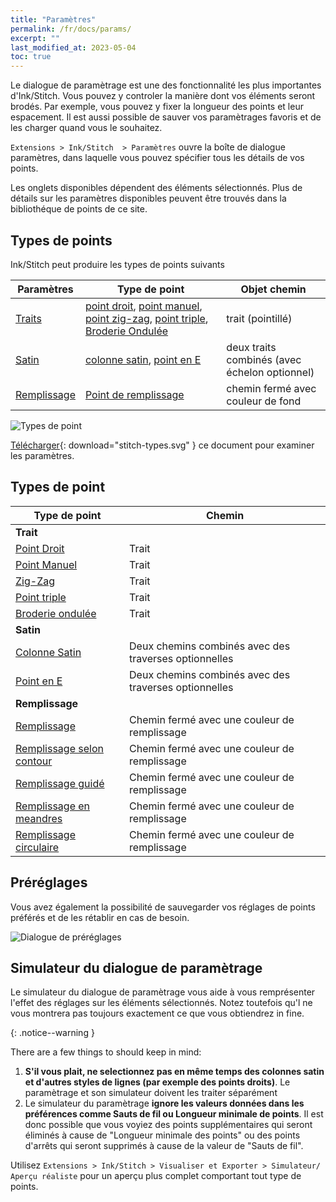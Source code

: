 ```yaml
---
title: "Paramètres"
permalink: /fr/docs/params/
excerpt: ""
last_modified_at: 2023-05-04
toc: true
---
```

Le dialogue de paramètrage est une des fonctionnalité les plus importantes d'Ink/Stitch. Vous pouvez y controler la manière dont vos éléments seront brodés. Par exemple, vous pouvez y fixer la longueur des points et leur espacement. Il est aussi possible de sauver vos paramètrages favoris et de les charger quand vous le souhaitez.

`Extensions > Ink/Stitch  > Paramètres` ouvre la boîte de dialogue paramètres, dans laquelle vous pouvez spécifier tous les détails de vos points.

Les onglets disponibles  dépendent des éléments sélectionnés. Plus de détails sur les paramètres disponibles peuvent être trouvés dans la bibliothéque de  points de ce site.

## Types de points

Ink/Stitch peut produire les types de points suivants

Paramètres |Type de point| Objet chemin
---|---|---
[Traits](#paramètres-pour-les-traits) |[point droit](/fr/docs/stitches/running-stitch/), [point manuel](/fr/docs/stitches/manual-stitch/), [point zig-zag](/fr/docs/stitches/zigzag-stitch/), [point triple](/fr/docs/stitches/bean-stitch/), [Broderie Ondulée](/fr/docs/stitches/ripple-stitch) | trait (pointillé) 
[Satin](#paramètres-satin)   |[colonne satin](/fr/docs/stitches/satin-column), [point en E](/fr/docs/stitches/e-stitch) | deux traits combinés (avec échelon optionnel)
[Remplissage](#paramètres-de-remplissage-automatique)     |[Point de remplissage](/fr/docs/stitches/fill-stitch/) | chemin fermé avec couleur de fond

![Types de point](/assets/images/docs/stitch-types.svg)

[Télécharger](/assets/images/docs/stitch-types.svg){: download="stitch-types.svg" } ce document pour examiner les paramètres.
## Types de point


|Type de point|Chemin|
|--|--|
|**Trait**||
|[Point Droit](/fr/docs/stitches/running-stitch/)    | Trait|
[Point Manuel](/fr/docs/stitches/manual-stitch/)   | Trait |
[Zig-Zag](/fr/docs/stitches/zigzag-stitch/)         | Trait |
[Point triple](/fr/docs/stitches/bean-stitch/)       | Trait |
[Broderie ondulée](/fr/docs/stitches/ripple-stitch)    | Trait |
|**Satin**||
[Colonne Satin](/fr/docs/stitches/satin-column)      |Deux  chemins combinés avec des traverses optionnelles|
[Point en E](/fr/docs/stitches/e-stitch)              |Deux  chemins combinés avec des traverses optionnelles|
|**Remplissage**||
[Remplissage](/fr/docs/stitches/fill-stitch/)       | Chemin fermé avec une couleur de remplissage|
[Remplissage selon contour](/fr/docs/stitches/contour-fill)      | Chemin fermé avec une couleur de remplissage|
[Remplissage guidé](/fr/docs/stitches/guided-fill)        | Chemin fermé avec une couleur de remplissage|
[Remplissage en meandres](/fr/docs/stitches/meander-fill)      | Chemin fermé avec une couleur de remplissage|
[Remplissage circulaire](/fr/docs/stitches/circular-fill)        | Chemin fermé avec une couleur de remplissage|



## Préréglages

Vous avez également la possibilité de sauvegarder vos réglages de points préférés et de les rétablir en cas de besoin.

![Dialogue de préréglages](/assets/images/docs/fr/params-presets.jpg)

## Simulateur du dialogue de paramètrage
Le simulateur du dialogue de paramètrage vous aide à vous remprésenter l'effet des réglages sur les éléments sélectionnés. Notez toutefois qu'l ne vous montrera pas toujours exactement ce que vous obtiendrez in fine.


{: .notice--warning }

There are a few things to should keep in mind:

1. **S'il vous plait, ne selectionnez pas en même temps des colonnes satin et d'autres styles de lignes (par exemple des points droits)**. Le paramètrage et son simulateur doivent les traiter séparément
2. Le simulateur du paramètrage **ignore les valeurs données dans les préférences comme Sauts de fil ou Longueur minimale de points**.  Il est donc possible que vous voyiez des points supplémentaires qui seront éliminés à cause de "Longueur minimale des points" ou des points d'arrêts qui seront supprimés à cause de la valeur de "Sauts de fil".

Utilisez `Extensions > Ink/Stitch > Visualiser et Exporter > Simulateur/ Aperçu réaliste` pour un aperçu plus complet comportant tout type de points.
